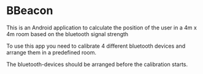 # BBeacon

This is an Android application to calculate the position of the user
in a 4m x 4m room based on the bluetooth signal strength

To use this app you need to calibrate 4 different bluetooth devices and arrange them in a predefined room.

The bluetooth-devices should be arranged before the calibration starts.
